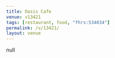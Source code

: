 ```yaml
---
title: Oasis Cafe
venue: v13421
tags: [restaurant, food, "fhrs:534034"]
permalink: /v/13421/
layout: venue
---
```

null